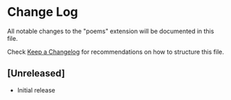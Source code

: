 # Change Log

All notable changes to the "poems" extension will be documented in this file.

Check [Keep a Changelog](http://keepachangelog.com/) for recommendations on how to structure this file.

## [Unreleased]

- Initial release
